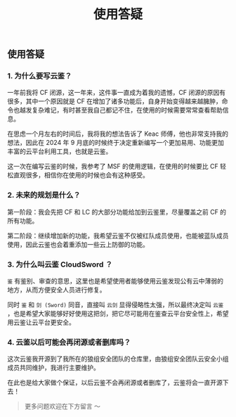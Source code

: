 ﻿---
title: 使用答疑
---

## 使用答疑

### 1. 为什么要写云鉴？

一年前我将 CF 闭源，这一年来，这件事一直成为着我的遗憾，CF 闭源的原因有很多，其中一个原因就是 CF 在增加了诸多功能后，自身开始变得越来越臃肿，命令也越发复杂难记，有时甚至我自己都记不住，在使用的时候需要常常查看帮助信息。

在思虑一个月左右的时间后，我将我的想法告诉了 Keac 师傅，他也非常支持我的想法，因此在 2024 年 9 月底的时候终于决定重新编写一个更加易用、功能更加丰富的云平台利用工具，也就是云鉴。

这一次在编写云鉴的时候，我参考了 MSF 的使用逻辑，在使用的时候要比 CF 轻松直观很多，相信你在使用的时候也会有这种感受。

### 2. 未来的规划是什么？

第一阶段：我会先把 CF 和 LC 的大部分功能给加到云鉴里，尽量覆盖之前 CF 的所有功能。

第二阶段：继续增加新的功能，我希望云鉴不仅被红队成员使用，也能被蓝队成员使用，因此云鉴也会着重添加一些云上防御的功能。

### 3. 为什么叫云鉴 CloudSword ？

`鉴` 有鉴别、审查的意思，这里也是希望使用者能够使用云鉴发现公有云中薄弱的地方，从而方便安全人员进行修复。

同时 `鉴` 和 `剑 (Sword)` 同音，直接叫 `云剑` 显得侵略性太强，所以最终决定叫 `云鉴` ，也是希望大家能够好好使用这把剑，把它尽可能用在鉴查云平台安全性上，希望用云鉴让云平台更安全。

### 4. 云鉴以后可能会再闭源或者删库吗？

这次云鉴我开源到了我所在的狼组安全团队的仓库里，由狼组安全团队云安全小组成员共同维护，我进行主要维护。

在此也是给大家做个保证，以后云鉴不会再闭源或者删库了，云鉴将会一直开源下去！

> 更多问题欢迎在下方留言 ～

<Vssue />

<script>
export default {
    mounted () {
      this.$page.lastUpdated = "2024 年 12 月 21 日"
    }
  }
</script>
